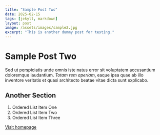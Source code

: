 ```yaml
---
title: "Sample Post Two"
date: 2025-02-15
tags: [jekyll, markdown]
layout: post
image: /assets/images/sample2.jpg
excerpt: "This is another dummy post for testing."
---
```


# Sample Post Two

Sed ut perspiciatis unde omnis iste natus error sit voluptatem accusantium doloremque laudantium. *Totam rem aperiam*, eaque ipsa quae ab illo inventore veritatis et quasi architecto beatae vitae dicta sunt explicabo.

## Another Section

1. Ordered List Item One
2. Ordered List Item Two
3. Ordered List Item Three

[Visit homepage](index.html)